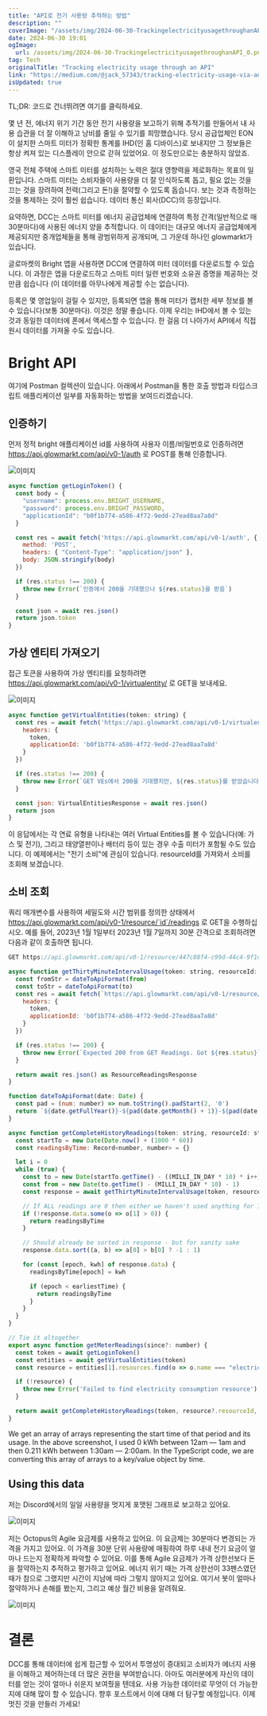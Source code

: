 ```yaml
---
title: "API로 전기 사용량 추적하는 방법"
description: ""
coverImage: "/assets/img/2024-06-30-TrackingelectricityusagethroughanAPI_0.png"
date: 2024-06-30 19:01
ogImage: 
  url: /assets/img/2024-06-30-TrackingelectricityusagethroughanAPI_0.png
tag: Tech
originalTitle: "Tracking electricity usage through an API"
link: "https://medium.com/@jack_57343/tracking-electricity-usage-via-an-api-d5a8b8d458fd"
isUpdated: true
---
```






TL;DR: 코드로 건너뛰려면 여기를 클릭하세요.

몇 년 전, 에너지 위기 기간 동안 전기 사용량을 보고하기 위해 추적기를 만들어서 내 사용 습관을 더 잘 이해하고 낭비를 줄일 수 있기를 희망했습니다. 당시 공급업체인 EON이 설치한 스마트 미터가 정확한 통계를 IHD(인 홈 디바이스)로 보내지만 그 정보들은 항상 켜져 있는 디스플레이 안으로 갇혀 있었어요. 이 정도만으로는 충분하지 않았죠.

영국 전체 주택에 스마트 미터를 설치하는 노력은 절대 영향력을 제로화하는 목표의 일환입니다. 스마트 미터는 소비자들이 사용량을 더 잘 인식하도록 돕고, 필요 없는 것을 끄는 것을 장려하여 전력(그리고 돈!)을 절약할 수 있도록 돕습니다. 보는 것과 측정하는 것을 통제하는 것이 훨씬 쉽습니다. 데이터 통신 회사(DCC)의 등장입니다.

요약하면, DCC는 스마트 미터를 에너지 공급업체에 연결하여 특정 간격(일반적으로 매 30분마다)에 사용된 에너지 양을 추적합니다. 이 데이터는 대규모 에너지 공급업체에게 제공되지만 중개업체들을 통해 광범위하게 공개되며, 그 가운데 하나인 glowmarkt가 있습니다.

<div class="content-ad"></div>

글로마켓의 Bright 앱을 사용하면 DCC에 연결하여 미터 데이터를 다운로드할 수 있습니다. 이 과정은 앱을 다운로드하고 스마트 미터 일련 번호와 소유권 증명을 제공하는 것만큼 쉽습니다 (이 데이터를 아무나에게 제공할 수는 없습니다).

등록은 몇 영업일이 걸릴 수 있지만, 등록되면 앱을 통해 미터가 캡처한 세부 정보를 볼 수 있습니다(보통 30분마다). 이것은 정말 좋습니다. 이제 우리는 IHD에서 볼 수 있는 것과 동일한 데이터에 폰에서 액세스할 수 있습니다. 한 걸음 더 나아가서 API에서 직접 원시 데이터를 가져올 수도 있습니다.

# Bright API

여기에 Postman 컬렉션이 있습니다. 아래에서 Postman을 통한 호출 방법과 타입스크립트 애플리케이션 일부를 자동화하는 방법을 보여드리겠습니다.

<div class="content-ad"></div>

## 인증하기

먼저 정적 bright 애플리케이션 id를 사용하여 사용자 이름/비밀번호로 인증하려면 https://api.glowmarkt.com/api/v0-1/auth 로 POST를 통해 인증합니다.

![이미지](/assets/img/2024-06-30-TrackingelectricityusagethroughanAPI_0.png)

```js
async function getLoginToken() {
  const body = {
    "username": process.env.BRIGHT_USERNAME,
    "password": process.env.BRIGHT_PASSWORD,
    "applicationId": "b0f1b774-a586-4f72-9edd-27ead8aa7a8d"
  }

  const res = await fetch('https://api.glowmarkt.com/api/v0-1/auth', {
    method: 'POST',
    headers: { "Content-Type": "application/json" },
    body: JSON.stringify(body)
  })

  if (res.status !== 200) {
    throw new Error(`인증에서 200을 기대했으나 ${res.status}을 받음`)
  }

  const json = await res.json()
  return json.token
}
```

<div class="content-ad"></div>

## 가상 엔티티 가져오기

접근 토큰을 사용하여 가상 엔티티를 요청하려면 https://api.glowmarkt.com/api/v0-1/virtualentity/ 로 GET을 보내세요.

![이미지](/assets/img/2024-06-30-TrackingelectricityusagethroughanAPI_1.png)

```js
async function getVirtualEntities(token: string) {
  const res = await fetch('https://api.glowmarkt.com/api/v0-1/virtualentity/', {
    headers: {
      token,
      applicationId: 'b0f1b774-a586-4f72-9edd-27ead8aa7a8d'
    }
  })

  if (res.status !== 200) {
    throw new Error(`GET VEs에서 200을 기대했지만, ${res.status}를 받았습니다`)
  }

  const json: VirtualEntitiesResponse = await res.json()
  return json
}
```

<div class="content-ad"></div>

이 응답에서는 각 연료 유형을 나타내는 여러 Virtual Entities를 볼 수 있습니다(예: 가스 및 전기), 그리고 태양열판이나 배터리 등이 있는 경우 수출 미터가 포함될 수도 있습니다. 이 예제에서는 "전기 소비"에 관심이 있습니다. resourceId를 가져와서 소비를 조회해 보겠습니다.

## 소비 조회

쿼리 매개변수를 사용하여 세밀도와 시간 범위를 정의한 상태에서 https://api.glowmarkt.com/api/v0-1/resource/`id`/readings 로 GET을 수행하십시오. 예를 들어, 2023년 1월 1일부터 2023년 1월 7일까지 30분 간격으로 조회하려면 다음과 같이 호출하면 됩니다.

```js
GET https://api.glowmarkt.com/api/v0-1/resource/447c88f4-c99d-44c4-9f1d-03a767b084a6/readings?period=PT30M&function=sum&from=2023-01-01T00:00:00&to=2023-01-07T23:59:59
```

<div class="content-ad"></div>

```js
async function getThirtyMinuteIntervalUsage(token: string, resourceId: string, from: Date, to: Date) {
  const fromStr = dateToApiFormat(from)
  const toStr = dateToApiFormat(to)
  const res = await fetch(`https://api.glowmarkt.com/api/v0-1/resource/${resourceId}/readings?period=PT30M&function=sum&from=${fromStr}&to=${toStr}`, {
    headers: {
      token,
      applicationId: 'b0f1b774-a586-4f72-9edd-27ead8aa7a8d'
    }
  })

  if (res.status !== 200) {
    throw new Error(`Expected 200 from GET Readings. Got ${res.status}`)
  }

  return await res.json() as ResourceReadingsResponse
}

function dateToApiFormat(date: Date) {
  const pad = (num: number) => num.toString().padStart(2, '0')
  return `${date.getFullYear()}-${pad(date.getMonth() + 1)}-${pad(date.getDate())}T${pad(date.getHours())}:${pad(date.getMinutes())}:${pad(date.getSeconds())}`
}

async function getCompleteHistoryReadings(token: string, resourceId: string, earliestTime = 0) {
  const startTo = new Date(Date.now() + (1000 * 60))
  const readingsByTime: Record<number, number> = {}

  let i = 0
  while (true) {
    const to = new Date(startTo.getTime() - ((MILLI_IN_DAY * 10) * i++))
    const from = new Date(to.getTime() - (MILLI_IN_DAY * 10) - 1)
    const response = await getThirtyMinuteIntervalUsage(token, resourceId, from, to)

    // If ALL readings are 0 then either we haven't used anything for 10 days or we're out of data
    if (!response.data.some(o => o[1] > 0)) {
      return readingsByTime
    }

    // Should already be sorted in response - but for sanity sake
    response.data.sort((a, b) => a[0] > b[0] ? -1 : 1)

    for (const [epoch, kwh] of response.data) {
      readingsByTime[epoch] = kwh

      if (epoch < earliestTime) {
        return readingsByTime
      }
    }
  }
}

// Tie it altogether
export async function getMeterReadings(since?: number) {
  const token = await getLoginToken()
  const entities = await getVirtualEntities(token)
  const resource = entities[1].resources.find(o => o.name === "electricity consumption")

  if (!resource) {
    throw new Error('Failed to find electricity consumption resource')
  }

  return await getCompleteHistoryReadings(token, resource?.resourceId, since ? (since / 1000) || 0 : 0)
}
```

We get an array of arrays representing the start time of that period and its usage. In the above screenshot, I used 0 kWh between 12am — 1am and then 0.211 kWh between 1:30am — 2:00am. In the TypeScript code, we are converting this array of arrays to a key/value object by time.

## Using this data


<div class="content-ad"></div>

저는 Discord에서의 일일 사용량을 멋지게 포맷된 그래프로 보고하고 있어요.

![이미지](/assets/img/2024-06-30-TrackingelectricityusagethroughanAPI_3.png)

저는 Octopus의 Agile 요금제를 사용하고 있어요. 이 요금제는 30분마다 변경되는 가격을 가지고 있어요. 이 가격을 30분 단위 사용량에 매핑하여 하루 내내 전기 요금이 얼마나 드는지 정확하게 파악할 수 있어요. 이를 통해 Agile 요금제가 가격 상한선보다 돈을 절약하는지 추적하고 평가하고 있어요. 에너지 위기 때는 가격 상한선이 33펜스였던 때가 참으로 그랬지만 시간이 지남에 따라 그렇지 않아지고 있어요. 여기서 봇이 얼마나 절약하거나 손해를 봤는지, 그리고 예상 월간 비용을 알려줘요.

![이미지](/assets/img/2024-06-30-TrackingelectricityusagethroughanAPI_4.png)

<div class="content-ad"></div>

# 결론

DCC를 통해 데이터에 쉽게 접근할 수 있어서 투명성이 증대되고 소비자가 에너지 사용을 이해하고 제어하는데 더 많은 권한을 부여받습니다. 아마도 여러분에게 자신의 데이터를 얻는 것이 얼마나 쉬운지 보여줬을 텐데요. 사용 가능한 데이터로 무엇이 더 가능한지에 대해 많이 할 수 있습니다. 향후 포스트에서 이에 대해 더 탐구할 예정입니다. 이제 멋진 것을 만들러 가세요!